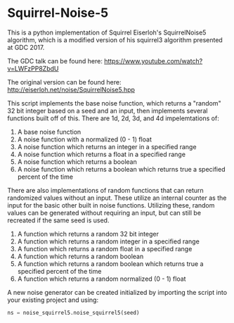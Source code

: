# Squirrel-Noise-5

This is a python implementation of Squirrel Eiserloh's SquirrelNoise5 algorithm, which is a modified version of his squirrel3 algorithm presented at GDC 2017.

The GDC talk can be found here:
https://www.youtube.com/watch?v=LWFzPP8ZbdU

The original version can be found here:
http://eiserloh.net/noise/SquirrelNoise5.hpp

This script implements the base noise function, which returns a "random" 32 bit integer based on a seed and an input, then implements several functions built off of this.
There are 1d, 2d, 3d, and 4d impelemtations of:
1. A base noise function
2. A noise function with a normalized (0 - 1) float
3. A noise function which returns an integer in a specified range
4. A noise function which returns a float in a specified range
5. A noise function which returns a boolean
6. A noise function which returns a boolean which returns true a specified percent of the time

There are also implementations of random functions that can return randomized values without an input. These utilize an internal counter as the input for the basic other
built in noise functions. Utilizing these, random values can be generated without requiring an input, but can still be recreated if the same seed is used.
1. A function which returns a random 32 bit integer
2. A function which returns a random integer in a specified range
3. A function which returns a random float in a specified range
4. A function which returns a random boolean
5. A function which returns a random boolean which returns true a specified percent of the time
6. A function which returns a random normalized (0 - 1) float

A new noise generator can be created initialized by importing the script into your existing project and using:
```python
ns = noise_squirrel5.noise_squirrel5(seed)
```
